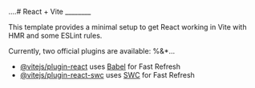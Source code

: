 ....# React + Vite ________

This template provides a minimal setup to get React working in Vite with HMR and some ESLint rules.

Currently, two official plugins are available:
%&*...
- [@vitejs/plugin-react](https://github.com/vitejs/vite-plugin-react/blob/main/packages/plugin-react/README.md) uses [Babel](https://babeljs.io/) for Fast Refresh
- [@vitejs/plugin-react-swc](https://github.com/vitejs/vite-plugin-react-swc) uses [SWC](https://swc.rs/) for Fast Refresh
